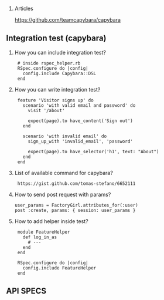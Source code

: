 1. Articles
      
      https://github.com/teamcapybara/capybara
## Integration test (capybara)
1. How you can include integration test?
        
        # inside rspec_helper.rb
        RSpec.configure do |config|
          config.include Capybara::DSL
        end

2. How you can write integration test?

        feature 'Visitor signs up' do
          scenario 'with valid email and password' do
            visit '/about'

            expect(page).to have_content('Sign out')
          end

          scenario 'with invalid email' do
            sign_up_with 'invalid_email', 'password'

            expect(page).to have_selector('h1', text: "About")
          end
        end 
3. List of available command for capybara?
        
        https://gist.github.com/tomas-stefano/6652111
4. How to send post request with params?
        
       user_params = FactoryGirl.attributes_for(:user)
       post :create, params: { session: user_params }
5. How to add helper inside test?
        
        module FeatureHelper
          def log_in_as
            # ---
          end
        end
        
        RSpec.configure do |config|
          config.include FeatureHelper
        end
## API SPECS
